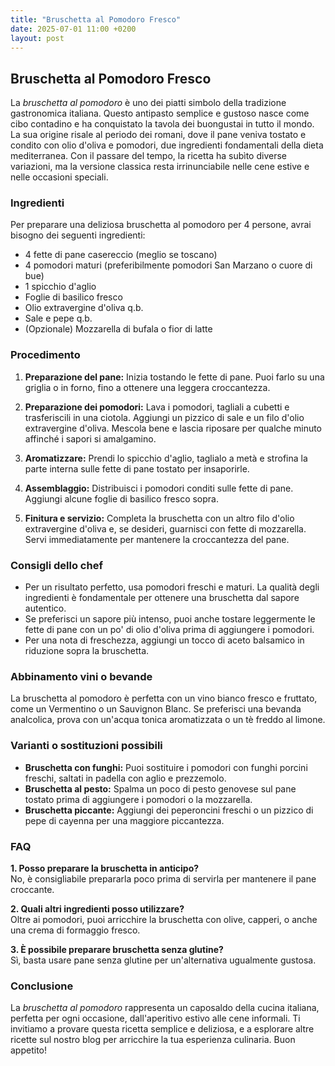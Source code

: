 ```yaml
---
title: "Bruschetta al Pomodoro Fresco"
date: 2025-07-01 11:00 +0200
layout: post
---
```


## Bruschetta al Pomodoro Fresco

La *bruschetta al pomodoro* è uno dei piatti simbolo della tradizione gastronomica italiana. Questo antipasto semplice e gustoso nasce come cibo contadino e ha conquistato la tavola dei buongustai in tutto il mondo. La sua origine risale al periodo dei romani, dove il pane veniva tostato e condito con olio d'oliva e pomodori, due ingredienti fondamentali della dieta mediterranea. Con il passare del tempo, la ricetta ha subìto diverse variazioni, ma la versione classica resta irrinunciabile nelle cene estive e nelle occasioni speciali.

### Ingredienti

Per preparare una deliziosa bruschetta al pomodoro per 4 persone, avrai bisogno dei seguenti ingredienti:

- 4 fette di pane casereccio (meglio se toscano)
- 4 pomodori maturi (preferibilmente pomodori San Marzano o cuore di bue)
- 1 spicchio d'aglio
- Foglie di basilico fresco
- Olio extravergine d'oliva q.b.
- Sale e pepe q.b.
- (Opzionale) Mozzarella di bufala o fior di latte

### Procedimento

1. **Preparazione del pane:** Inizia tostando le fette di pane. Puoi farlo su una griglia o in forno, fino a ottenere una leggera croccantezza.
   
2. **Preparazione dei pomodori:** Lava i pomodori, tagliali a cubetti e trasferiscili in una ciotola. Aggiungi un pizzico di sale e un filo d'olio extravergine d'oliva. Mescola bene e lascia riposare per qualche minuto affinché i sapori si amalgamino.

3. **Aromatizzare:** Prendi lo spicchio d'aglio, taglialo a metà e strofina la parte interna sulle fette di pane tostato per insaporirle.

4. **Assemblaggio:** Distribuisci i pomodori conditi sulle fette di pane. Aggiungi alcune foglie di basilico fresco sopra.

5. **Finitura e servizio:** Completa la bruschetta con un altro filo d'olio extravergine d'oliva e, se desideri, guarnisci con fette di mozzarella. Servi immediatamente per mantenere la croccantezza del pane.

### Consigli dello chef

- Per un risultato perfetto, usa pomodori freschi e maturi. La qualità degli ingredienti è fondamentale per ottenere una bruschetta dal sapore autentico.
- Se preferisci un sapore più intenso, puoi anche tostare leggermente le fette di pane con un po' di olio d'oliva prima di aggiungere i pomodori.
- Per una nota di freschezza, aggiungi un tocco di aceto balsamico in riduzione sopra la bruschetta.

### Abbinamento vini o bevande

La bruschetta al pomodoro è perfetta con un vino bianco fresco e fruttato, come un Vermentino o un Sauvignon Blanc. Se preferisci una bevanda analcolica, prova con un'acqua tonica aromatizzata o un tè freddo al limone.

### Varianti o sostituzioni possibili

- **Bruschetta con funghi:** Puoi sostituire i pomodori con funghi porcini freschi, saltati in padella con aglio e prezzemolo.
- **Bruschetta al pesto:** Spalma un poco di pesto genovese sul pane tostato prima di aggiungere i pomodori o la mozzarella.
- **Bruschetta piccante:** Aggiungi dei peperoncini freschi o un pizzico di pepe di cayenna per una maggiore piccantezza.

### FAQ

**1. Posso preparare la bruschetta in anticipo?**  
No, è consigliabile prepararla poco prima di servirla per mantenere il pane croccante.

**2. Quali altri ingredienti posso utilizzare?**  
Oltre ai pomodori, puoi arricchire la bruschetta con olive, capperi, o anche una crema di formaggio fresco.

**3. È possibile preparare bruschetta senza glutine?**  
Sì, basta usare pane senza glutine per un'alternativa ugualmente gustosa.

### Conclusione

La *bruschetta al pomodoro* rappresenta un caposaldo della cucina italiana, perfetta per ogni occasione, dall'aperitivo estivo alle cene informali. Ti invitiamo a provare questa ricetta semplice e deliziosa, e a esplorare altre ricette sul nostro blog per arricchire la tua esperienza culinaria. Buon appetito!